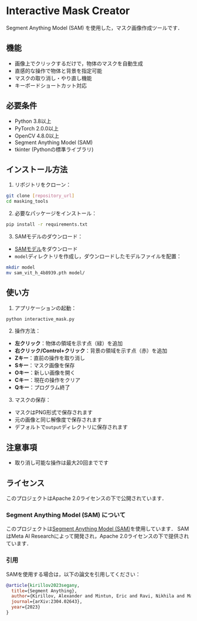 # Interactive Mask Creator

Segment Anything Model (SAM) を使用した，マスク画像作成ツールです．

## 機能

- 画像上でクリックするだけで，物体のマスクを自動生成
- 直感的な操作で物体と背景を指定可能
- マスクの取り消し・やり直し機能
- キーボードショートカット対応

## 必要条件

- Python 3.8以上
- PyTorch 2.0.0以上
- OpenCV 4.8.0以上
- Segment Anything Model (SAM)
- tkinter (Pythonの標準ライブラリ)

## インストール方法

1. リポジトリをクローン：
```bash
git clone [repository_url]
cd masking_tools
```

2. 必要なパッケージをインストール：
```bash
pip install -r requirements.txt
```

3. SAMモデルのダウンロード：
- [SAMモデル](https://dl.fbaipublicfiles.com/segment_anything/sam_vit_h_4b8939.pth)をダウンロード
- `model`ディレクトリを作成し，ダウンロードしたモデルファイルを配置：
```bash
mkdir model
mv sam_vit_h_4b8939.pth model/
```

## 使い方

1. アプリケーションの起動：
```bash
python interactive_mask.py
```

2. 操作方法：
- **左クリック**：物体の領域を示す点（緑）を追加
- **右クリック/Control+クリック**：背景の領域を示す点（赤）を追加
- **Zキー**：直前の操作を取り消し
- **Sキー**：マスク画像を保存
- **Oキー**：新しい画像を開く
- **Cキー**：現在の操作をクリア
- **Qキー**：プログラム終了

3. マスクの保存：
- マスクはPNG形式で保存されます
- 元の画像と同じ解像度で保存されます
- デフォルトで`output`ディレクトリに保存されます

## 注意事項
- 取り消し可能な操作は最大20回までです

## ライセンス

このプロジェクトはApache 2.0ライセンスの下で公開されています．

### Segment Anything Model (SAM) について

このプロジェクトは[Segment Anything Model (SAM)](https://github.com/facebookresearch/segment-anything)を使用しています．
SAMはMeta AI Researchによって開発され，Apache 2.0ライセンスの下で提供されています．

### 引用

SAMを使用する場合は，以下の論文を引用してください：

```bibtex
@article{kirillov2023segany,
  title={Segment Anything},
  author={Kirillov, Alexander and Mintun, Eric and Ravi, Nikhila and Mao, Hanzi and Rolland, Chloe and Gustafson, Laura and Xiao, Tete and Whitehead, Spencer and Berg, Alexander C. and Lo, Wan-Yen and Doll{\'a}r, Piotr and Girshick, Ross},
  journal={arXiv:2304.02643},
  year={2023}
}
```